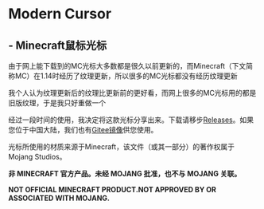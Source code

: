 # Modern Cursor 

## - Minecraft鼠标光标

由于网上能下载到的MC光标大多数都是很久以前更新的，而Minecraft（下文简称MC）在1.14时经历了纹理更新，所以很多的MC光标都没有经历纹理更新

我个人认为纹理更新后的纹理比更新前的更好看，而网上很多的MC光标用的都是旧版纹理，于是我只好重做一个

经过一段时间的使用，我决定将这款光标分享出来。下载请移步[Releases](https://github.com/idhaname/mcursor/releases/)。如果您位于中国大陆，我们也有[Gitee镜像](https://gitee.com/idhaname/mcursor/releases/)供您使用。

光标所使用的材质来源于Minecraft，该文件（或其一部分）的著作权属于Mojang Studios。

**非 MINECRAFT 官方产品。未经 MOJANG 批准，也不与 MOJANG 关联。**

**NOT OFFICIAL MINECRAFT PRODUCT.NOT APPROVED BY OR ASSOCIATED WITH MOJANG.**
